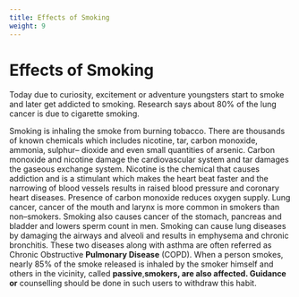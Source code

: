 ```yaml
---
title: Effects of Smoking
weight: 9
---
```


# Effects of Smoking

Today due to curiosity, excitement or adventure youngsters start to smoke and later get addicted to smoking. Research says about 80% of the lung cancer is due to cigarette smoking.

Smoking is inhaling the smoke from burning tobacco. There are thousands of known chemicals which includes nicotine, tar, carbon monoxide, ammonia, sulphur– dioxide and even small quantities of arsenic. Carbon monoxide and nicotine damage the cardiovascular system and tar damages the gaseous exchange system. Nicotine is the chemical that causes addiction and is a stimulant which makes the heart beat faster and the narrowing of blood vessels results in raised blood pressure and coronary heart diseases. Presence of carbon monoxide reduces oxygen supply. Lung cancer, cancer of the mouth and larynx is more common in smokers than non–smokers. Smoking also causes cancer of the stomach, pancreas and bladder and lowers sperm count in men. Smoking can cause lung diseases by damaging the airways and alveoli and results in emphysema and chronic bronchitis. These two diseases along with asthma are often referred as Chronic Obstructive **Pulmonary Disease** (COPD). When a person smokes, nearly 85% of the smoke released is inhaled by the smoker himself and others in the vicinity, called **passive**,**smokers, are also affected. Guidance or** counselling should be done in such users to withdraw this habit.